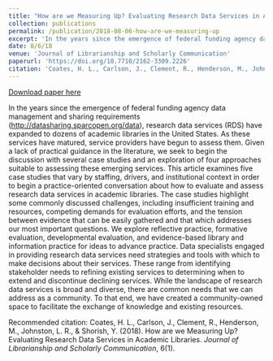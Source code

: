 ```yaml
---
title: "How are we Measuring Up? Evaluating Research Data Services in Academic Libraries"
collection: publications
permalink: /publication/2018-08-06-how-are-we-measuring-up
excerpt: 'In the years since the emergence of federal funding agency data management and sharing requirements (http://datasharing.sparcopen.org/data), research data services (RDS) have expanded to dozens of academic libraries in the United States. As these services have matured, service providers have begun to assess them. Given a lack of practical guidance in the literature, we seek to begin the discussion with several case studies and an exploration of four approaches suitable to assessing these emerging services. This article examines five case studies that vary by staffing, drivers, and institutional context in order to begin a practice-oriented conversation about how to evaluate and assess research data services in academic libraries. The case studies highlight some commonly discussed challenges, including insufficient training and resources, competing demands for evaluation efforts, and the tension between evidence that can be easily gathered and that which addresses our most important questions. We explore reflective practice, formative evaluation, developmental evaluation, and evidence-based library and information practice for ideas to advance practice. Data specialists engaged in providing research data services need strategies and tools with which to make decisions about their services. These range from identifying stakeholder needs to refining existing services to determining when to extend and discontinue declining services. While the landscape of research data services is broad and diverse, there are common needs that we can address as a community. To that end, we have created a community-owned space to facilitate the exchange of knowledge and existing resources.'
date: 8/6/18
venue: 'Journal of Librarianship and Scholarly Communication'
paperurl: 'https://doi.org/10.7710/2162-3309.2226'
citation: 'Coates, H. L., Carlson, J., Clement, R., Henderson, M., Johnston, L. R., &amp; Shorish, Y. (2018). How are we Measuring Up? Evaluating Research Data Services in Academic Libraries. <i>Journal of Librarianship and Scholarly Communication</i>, 6(1).'
---
```


<a href='https://doi.org/10.7710/2162-3309.2226'>Download paper here</a>

In the years since the emergence of federal funding agency data management and sharing requirements (http://datasharing.sparcopen.org/data), research data services (RDS) have expanded to dozens of academic libraries in the United States. As these services have matured, service providers have begun to assess them. Given a lack of practical guidance in the literature, we seek to begin the discussion with several case studies and an exploration of four approaches suitable to assessing these emerging services. This article examines five case studies that vary by staffing, drivers, and institutional context in order to begin a practice-oriented conversation about how to evaluate and assess research data services in academic libraries. The case studies highlight some commonly discussed challenges, including insufficient training and resources, competing demands for evaluation efforts, and the tension between evidence that can be easily gathered and that which addresses our most important questions. We explore reflective practice, formative evaluation, developmental evaluation, and evidence-based library and information practice for ideas to advance practice. Data specialists engaged in providing research data services need strategies and tools with which to make decisions about their services. These range from identifying stakeholder needs to refining existing services to determining when to extend and discontinue declining services. While the landscape of research data services is broad and diverse, there are common needs that we can address as a community. To that end, we have created a community-owned space to facilitate the exchange of knowledge and existing resources.

Recommended citation: Coates, H. L., Carlson, J., Clement, R., Henderson, M., Johnston, L. R., & Shorish, Y. (2018). How are we Measuring Up? Evaluating Research Data Services in Academic Libraries. <i>Journal of Librarianship and Scholarly Communication</i>, 6(1).